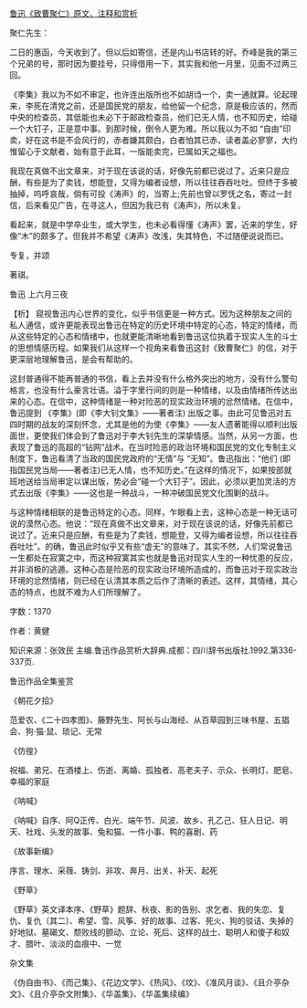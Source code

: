 [鲁迅《致曹聚仁》原文、注释和赏析](https://www.vrrw.net/wx/9462.html)

聚仁先生：

二日的惠函，今天收到了。但以后如寄信，还是内山书店转的好。乔峰是我的第三个兄弟的号，那时因为要挂号，只得借用一下，其实我和他一月里，见面不过两三回。

《李集》我以为不如不审定，也许连出版所也不如胡诌一个，卖一通就算。论起理来，李死在清党之前，还是国民党的朋友，给他留一个纪念，原是极应该的，然而中央的检查员，其低能也未必下于邮政检查员，他们已无人情，也不知历史，给碰一个大钉子，正是意中事。到那时候，倒令人更为难。所以我以为不如 “自由”印卖，好在这书是不会风行的，赤者嫌其颇白，白者怕其已赤，读者盖必寥寥，大约惟留心于文献者，始有意于此耳，一版能卖完，已属如天之福也。

我现在真做不出文章来，对于现在该说的话，好像先前都已说过了。近来只是应酬，有些是为了卖钱，想能登，又得为编者设想，所以往往吞吞吐吐。但终于多被抽掉，呜呼哀哉，倘有可投《涛声》的，当寄上;先前也曾以罗怃之名，寄过一封信，后来看见广告，在寻这人，但因为我已有《涛声》，所以未复。

看起来，就是中学卒业生，或大学生，也未必看得懂《涛声》罢，近来的学生，好像“木”的颇多了。但我并不希望《涛声》改浅，失其特色，不过随便说说而已。

专复，并颂

著祺。

鲁迅 上六月三夜



【析】 窥视鲁迅内心世界的变化，似乎书信更是一种方式。因为这种朋友之间的私人通信，或许更能表现出鲁迅在特定的历史环境中特定的心态，特定的情绪，而从这些特定的心态和情绪中，也就更能清晰地看到鲁迅这位执着于现实人生的斗士的思想情感历程。如果我们从这样一个视角来看鲁迅这封《致曹聚仁》的信，对于更深层地理解鲁迅，是会有帮助的。

这封普通得不能再普通的书信，看上去并没有什么格外突出的地方，没有什么警句格言，也没有什么豪言壮语。溢于字里行间的则是一种情绪，以及由情绪所传达出来的心态。在信中，这种情绪是一种对险恶的现实政治环境的忿然情绪。在信中，鲁迅提到 《李集》(即《李大钊文集》——著者注) 出版之事。由此可见鲁迅对五四时期的战友的深刻怀念，尤其是他的为使《李集》——友人遗著能得以顺利出版面世，更使我们体会到了鲁迅对于李大钊先生的深挚情感。当然，从另一方面，也表现了鲁迅的高超的“钻网”战术。在当时险恶的政治环境和国民党的文化专制主义制度下，鲁迅看清了当政的国民党政府的“无情”与 “无知”。鲁迅指出：“他们 (即指国民党当局——著者注)已无人情，也不知历史。”在这样的情况下，如果按部就班地送给当局审定以谋出版，势必会“碰一个大钉子”。因此，必须以更加灵活的方式去出版《李集》——这也是一种战斗，一种冲破国民党文化围剿的战斗。

与这种情绪相联的是鲁迅特定的心态。同样，乍眼看上去，这种心态是一种无话可说的漠然心态。他说：“现在真做不出文章来，对于现在该说的话，好像先前都已说过了。近来只是应酬，有些是为了卖钱，想能登，又得为编者设想，所以往往吞吞吐吐”。的确，鲁迅此时似乎又有些“虚无”的意味了。其实不然，人们常说鲁迅一生都处在寂寞之中，而这种寂寞其实也就是鲁迅对现实人生的一种忧患的反应，并非消极的逃遁。这种心态是险恶的现实政治环境所造成的，而鲁迅对于现实政治环境的忿然情绪，则已经在认清其本质之后作了清晰的表述。这样，其情绪，其心态的特点，也就不难为人们所理解了。

字数：1370

作者：黄健

知识来源：张效民 主编.鲁迅作品赏析大辞典.成都：四川辞书出版社.1992.第336-337页.

鲁迅作品全集鉴赏

《朝花夕拾》

范爱农、《二十四孝图》、藤野先生、阿长与山海经、从百草园到三味书屋、五猖会、狗·猫·鼠、琐记、无常

《仿徨》

祝福、弟兄、在酒楼上、伤逝、离婚、孤独者、高老夫子、示众、长明灯、肥皂、幸福的家庭

《呐喊》

《呐喊》自序、阿Q正传、白光、端午节、风波、故乡、孔乙己、狂人日记、明天、社戏、头发的故事、兔和猫、一件小事、鸭的喜剧、药

《故事新编》

序言、理水、采薇、铸剑、非攻、奔月、出关、补天、起死

《野草》

《野草》英文译本序、《野草》题辞、秋夜、影的告别、求乞者、我的失恋、复仇、复仇〔其二〕、希望、雪、风筝、好的故事、过客、死火、狗的驳诘、失掉的好地狱、墓碣文、颓败线的颤动、立论、死后、这样的战士、聪明人和傻子和奴才、腊叶、淡淡的血痕中、一觉

杂文集

《伪自由书》、《而己集》、《花边文学》、《热风》、《坟》、《准风月谈》、《且介亭杂文》、《且介亭杂文附集》、《华盖集》、《华盖集续编》

